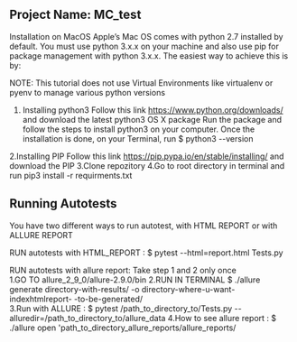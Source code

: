 ## Project Name: MC_test
Installation on MacOS 
Apple’s Mac OS comes with python 2.7 installed by default. You must use python 3.x.x on your machine and also use pip for package management with python 3.x.x. The easiest way to achieve this is by:

NOTE: This tutorial does not use Virtual Environments like virtualenv or pyenv to manage various python versions

1. Installing python3
   Follow this link https://www.python.org/downloads/ and download the latest python3 OS X package
   Run the package and follow the steps to install python3 on your computer.
   Once the installation is done, on your Terminal, run $ python3 --version


2.Installing PIP
   Follow this link https://pip.pypa.io/en/stable/installing/   and download the PIP
3.Clone repozitory 
4.Go to root directory in terminal and run pip3 install -r requirments.txt


## Running Autotests
You have two different ways to run autotest, with HTML REPORT or with ALLURE REPORT

   RUN autotests with HTML_REPORT : $ pytest --html=report.html Tests.py
  
   RUN autotests with allure report: 
   Take  step 1 and 2 only once    
      1.GO TO allure_2_9_0/allure-2.9.0/bin
      2.RUN IN TERMINAL   $ ./allure generate directory-with-results/ -o directory-where-u-want-indexhtmlreport-
                                     -to-be-generated/                                
      3.Run with ALLURE               : $ pytest /path_to_directory_to/Tests.py --alluredir=/path_to_directory_to/allure_data
      4.How to see allure report      : $ ./allure open 'path_to_directory_allure_reports/allure_reports/
